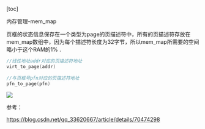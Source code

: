 [toc]

内存管理-mem_map



页框的状态信息保存在一个类型为page的页描述符中，所有的页描述符存放在mem_map数组中，因为每个描述符长度为32字节，所以mem_map所需要的空间略小于这个RAM的1% .

```c
//线性地址addr对应的页描述符地址
virt_to_page(addr)
    
//与页框号pfn对应的页描述符地址
pfn_to_page(pfn)
```







![](../../images/linux/kernel/mm_global.png)





参考：

https://blog.csdn.net/qq_33620667/article/details/70474298



